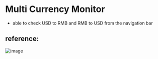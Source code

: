# Multi Currency Monitor

* able to check USD to RMB and RMB to USD from the navigation bar

## reference:
![image](https://github.com/user-attachments/assets/2f2fdefe-0d99-4757-9d2f-7960a2a9eb84)
